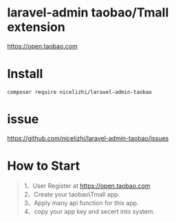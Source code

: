 laravel-admin taobao/Tmall extension
======

https://open.taobao.com

# Install

```
composer require nicelizhi/laravel-admin-taobao
```

# issue

https://github.com/nicelizhi/laravel-admin-taobao/issues

# How to Start

> 1、User Register at https://open.taobao.com  
> 2、Create your taobao\Tmall app.  
> 3、Apply many api function for this app.  
> 4、copy your app key and secert into  system.

